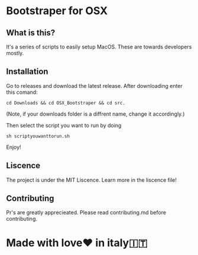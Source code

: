 # Bootstraper for OSX

## What is this?
It's a series of scripts to easily setup MacOS. These are towards developers mostly. 

## Installation

Go to releases and download the latest release. After downloading enter this comand:

```
cd Downloads && cd OSX_Bootstraper && cd src.
```

(Note, if your downloads folder is a diffrent name, change it accordingly.)

Then select the script you want to run by doing

```
sh scriptyouwanttorun.sh
```

Enjoy!

## Liscence

The project is under the MIT Liscence. Learn more in the liscence file!

## Contributing

Pr's are greatly apprecieated. Please read contributing.md before contributing.

# Made with love❤️ in italy🇮🇹
